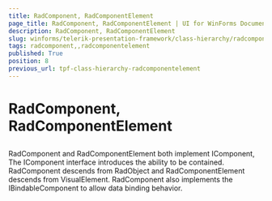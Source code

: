 ```yaml
---
title: RadComponent, RadComponentElement
page_title: RadComponent, RadComponentElement | UI for WinForms Documentation
description: RadComponent, RadComponentElement
slug: winforms/telerik-presentation-framework/class-hierarchy/radcomponent,-radcomponentelement
tags: radcomponent,,radcomponentelement
published: True
position: 8
previous_url: tpf-class-hierarchy-radcomponentelement
---
```


# RadComponent, RadComponentElement

## 

RadComponent and RadComponentElement both implement IComponent, The IComponent interface introduces the ability to be contained. RadComponent descends from RadObject and RadComponentElement descends from VisualElement. RadComponent also implements the IBindableComponent to allow data binding behavior.
